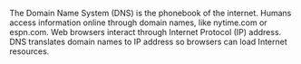 The Domain Name System (DNS) is the phonebook of the internet. Humans access information online through domain names, like nytime.com or espn.com. Web browsers interact through Internet Protocol (IP) address. DNS translates domain names to IP address so browsers can load Internet resources.